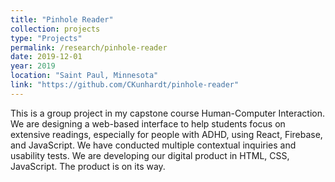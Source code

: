 ```yaml
---
title: "Pinhole Reader"
collection: projects
type: "Projects"
permalink: /research/pinhole-reader
date: 2019-12-01
year: 2019
location: "Saint Paul, Minnesota"
link: "https://github.com/CKunhardt/pinhole-reader"
---
```


This is a group project in my capstone course Human-Computer Interaction. We are designing a web-based interface to help students focus on extensive readings, especially for people with ADHD, using React, Firebase, and JavaScript. We have conducted multiple contextual inquiries and usability tests. We are developing our digital product in HTML, CSS, JavaScript. The product is on its way.
